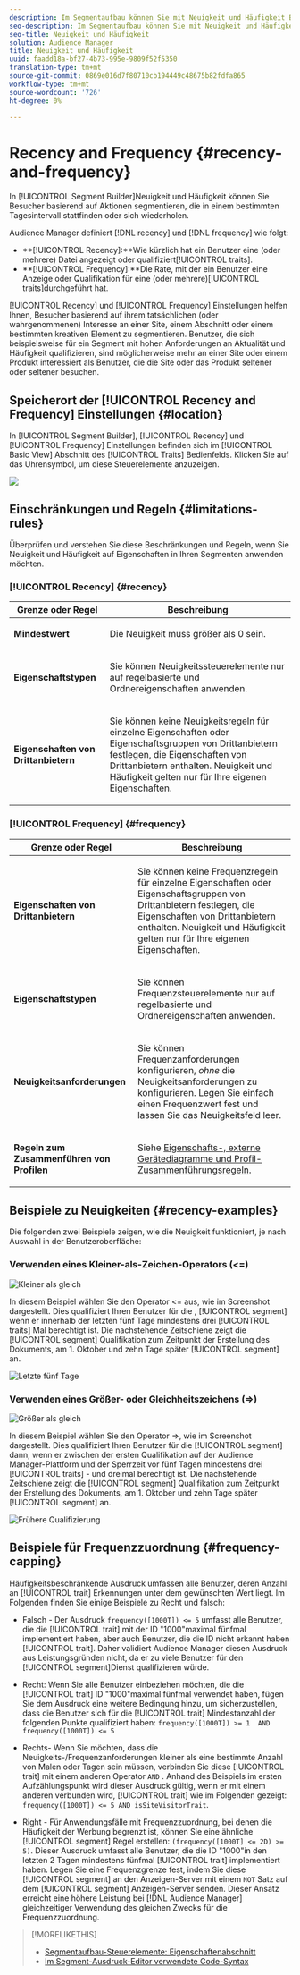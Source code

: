 ```yaml
---
description: Im Segmentaufbau können Sie mit Neuigkeit und Häufigkeit Besucher basierend auf Aktionen segmentieren, die in einem bestimmten Tagesintervall stattfinden oder sich wiederholen.
seo-description: Im Segmentaufbau können Sie mit Neuigkeit und Häufigkeit Besucher basierend auf Aktionen segmentieren, die in einem bestimmten Tagesintervall stattfinden oder sich wiederholen.
seo-title: Neuigkeit und Häufigkeit
solution: Audience Manager
title: Neuigkeit und Häufigkeit
uuid: faadd18a-bf27-4b73-995e-9809f52f5350
translation-type: tm+mt
source-git-commit: 0869e016d7f80710cb194449c48675b82fdfa865
workflow-type: tm+mt
source-wordcount: '726'
ht-degree: 0%

---
```



# Recency and Frequency {#recency-and-frequency}

In [!UICONTROL Segment Builder]Neuigkeit und Häufigkeit können Sie Besucher basierend auf Aktionen segmentieren, die in einem bestimmten Tagesintervall stattfinden oder sich wiederholen.

Audience Manager definiert [!DNL recency] und [!DNL frequency] wie folgt:

* **[!UICONTROL Recency]:**Wie kürzlich hat ein Benutzer eine (oder mehrere) Datei angezeigt oder qualifiziert[!UICONTROL traits].
* **[!UICONTROL Frequency]:**Die Rate, mit der ein Benutzer eine Anzeige oder Qualifikation für eine (oder mehrere)[!UICONTROL traits]durchgeführt hat.

[!UICONTROL Recency] und [!UICONTROL Frequency] Einstellungen helfen Ihnen, Besucher basierend auf ihrem tatsächlichen (oder wahrgenommenen) Interesse an einer Site, einem Abschnitt oder einem bestimmten kreativen Element zu segmentieren. Benutzer, die sich beispielsweise für ein Segment mit hohen Anforderungen an Aktualität und Häufigkeit qualifizieren, sind möglicherweise mehr an einer Site oder einem Produkt interessiert als Benutzer, die die Site oder das Produkt seltener oder seltener besuchen.

## Speicherort der [!UICONTROL Recency and Frequency] Einstellungen {#location}

In [!UICONTROL Segment Builder], [!UICONTROL Recency] und [!UICONTROL Frequency] Einstellungen befinden sich im [!UICONTROL Basic View] Abschnitt des [!UICONTROL Traits] Bedienfelds. Klicken Sie auf das Uhrensymbol, um diese Steuerelemente anzuzeigen.

![](assets/recency_frequency.png)

## Einschränkungen und Regeln {#limitations-rules}

Überprüfen und verstehen Sie diese Beschränkungen und Regeln, wenn Sie Neuigkeit und Häufigkeit auf Eigenschaften in Ihren Segmenten anwenden möchten.

### [!UICONTROL Recency] {#recency}

<table id="table_026064124C694D75B7A960457D50170B"> 
 <thead> 
  <tr> 
   <th colname="col1" class="entry"> Grenze oder Regel </th> 
   <th colname="col2" class="entry"> Beschreibung </th> 
  </tr> 
 </thead>
 <tbody> 
  <tr> 
   <td colname="col1"> <p> <b>Mindestwert</b> </p> </td> 
   <td colname="col2"> <p>Die Neuigkeit muss größer als 0 sein. </p> </td> 
  </tr>
  <tr> 
   <td colname="col1"> <p> <b>Eigenschaftstypen</b> </p> </td> 
   <td colname="col2"> <p>Sie können Neuigkeitssteuerelemente nur auf regelbasierte und Ordnereigenschaften anwenden. </p> </td> 
  </tr> 
  <tr> 
   <td colname="col1"> <p> <b>Eigenschaften von Drittanbietern</b> </p> </td> 
   <td colname="col2"> <p>Sie können keine Neuigkeitsregeln für einzelne Eigenschaften oder Eigenschaftsgruppen von Drittanbietern festlegen, die Eigenschaften von Drittanbietern enthalten. Neuigkeit und Häufigkeit gelten nur für Ihre eigenen Eigenschaften. </p> </td> 
  </tr> 
 </tbody> 
</table>

### [!UICONTROL Frequency] {#frequency}

<table id="table_EBD621D26C8B4D03933E8C0753C892A7"> 
 <thead> 
  <tr> 
   <th colname="col1" class="entry"> Grenze oder Regel </th> 
   <th colname="col2" class="entry"> Beschreibung </th> 
  </tr> 
 </thead>
 <tbody> 
  <tr> 
   <td colname="col1"> <p> <b>Eigenschaften von Drittanbietern</b> </p> </td> 
   <td colname="col2"> <p>Sie können keine Frequenzregeln für einzelne Eigenschaften oder Eigenschaftsgruppen von Drittanbietern festlegen, die Eigenschaften von Drittanbietern enthalten. Neuigkeit und Häufigkeit gelten nur für Ihre eigenen Eigenschaften. </p> </td> 
  </tr> 
  <tr> 
   <td colname="col1"> <p> <b>Eigenschaftstypen</b> </p> </td> 
   <td colname="col2"> <p>Sie können Frequenzsteuerelemente nur auf regelbasierte und Ordnereigenschaften anwenden. </p> </td> 
  </tr> 
  <tr> 
   <td colname="col1"> <p> <b>Neuigkeitsanforderungen</b> </p> </td> 
   <td colname="col2"> <p>Sie können Frequenzanforderungen konfigurieren, <i>ohne</i> die Neuigkeitsanforderungen zu konfigurieren. Legen Sie einfach einen Frequenzwert fest und lassen Sie das Neuigkeitsfeld leer. </p> </td> 
  </tr> 
  <tr> 
   <td colname="col1"> <p><b>Regeln zum Zusammenführen von Profilen</b> </p> </td> 
   <td colname="col2"> <p>Siehe <a href="../../faq/faq-profile-merge.md#trait-freq-device-rules"> Eigenschafts-, externe Gerätediagramme und Profil-Zusammenführungsregeln</a>. </p> </td> 
  </tr> 
 </tbody> 
</table>

## Beispiele zu Neuigkeiten {#recency-examples}

Die folgenden zwei Beispiele zeigen, wie die Neuigkeit funktioniert, je nach Auswahl in der Benutzeroberfläche:

### Verwenden eines Kleiner-als-Zeichen-Operators (&lt;=)

![Kleiner als gleich](assets/less-than-equal-to.png)

In diesem Beispiel wählen Sie den Operator &lt;= aus, wie im Screenshot dargestellt. Dies qualifiziert Ihren Benutzer für die , [!UICONTROL segment] wenn er innerhalb der letzten fünf Tage mindestens drei [!UICONTROL traits] Mal berechtigt ist. Die nachstehende Zeitschiene zeigt die [!UICONTROL segment] Qualifikation zum Zeitpunkt der Erstellung des Dokuments, am 1. Oktober und zehn Tage später [!UICONTROL segment] an.

![Letzte fünf Tage](assets/last-5-days.png)

### Verwenden eines Größer- oder Gleichheitszeichens (=>)

![Größer als gleich](assets/greater-than-equal-to.png)

In diesem Beispiel wählen Sie den Operator =>, wie im Screenshot dargestellt. Dies qualifiziert Ihren Benutzer für die [!UICONTROL segment] dann, wenn er zwischen der ersten Qualifikation auf der Audience Manager-Plattform und der Sperrzeit vor fünf Tagen mindestens drei [!UICONTROL traits] - und dreimal berechtigt ist. Die nachstehende Zeitschiene zeigt die [!UICONTROL segment] Qualifikation zum Zeitpunkt der Erstellung des Dokuments, am 1. Oktober und zehn Tage später [!UICONTROL segment] an.

![Frühere Qualifizierung](assets/earlier-qualification.png)


## Beispiele für Frequenzzuordnung {#frequency-capping}

Häufigkeitsbeschränkende Ausdruck umfassen alle Benutzer, deren Anzahl an [!UICONTROL trait] Erkennungen unter dem gewünschten Wert liegt. Im Folgenden finden Sie einige Beispiele zu Recht und falsch:

* Falsch - Der Ausdruck `frequency([1000T]) <= 5` umfasst alle Benutzer, die die [!UICONTROL trait] mit der ID &quot;1000&quot;maximal fünfmal implementiert haben, aber auch Benutzer, die die ID nicht erkannt haben [!UICONTROL trait]. Daher validiert Audience Manager diesen Ausdruck aus Leistungsgründen nicht, da er zu viele Benutzer für den [!UICONTROL segment]Dienst qualifizieren würde.

* Recht: Wenn Sie alle Benutzer einbeziehen möchten, die die [!UICONTROL trait] ID &quot;1000&quot;maximal fünfmal verwendet haben, fügen Sie dem Ausdruck eine weitere Bedingung hinzu, um sicherzustellen, dass die Benutzer sich für die [!UICONTROL trait] Mindestanzahl der folgenden Punkte qualifiziert haben:  `frequency([1000T]) >= 1  AND  frequency([1000T]) <= 5`

* Rechts- Wenn Sie möchten, dass die Neuigkeits-/Frequenzanforderungen kleiner als eine bestimmte Anzahl von Malen oder Tagen sein müssen, verbinden Sie diese [!UICONTROL trait] mit einem anderen Operator `AND` . Anhand des Beispiels im ersten Aufzählungspunkt wird dieser Ausdruck gültig, wenn er mit einem anderen verbunden wird, [!UICONTROL trait] wie im Folgenden gezeigt: `frequency([1000T]) <= 5 AND isSiteVisitorTrait`.

* Right - Für Anwendungsfälle mit Frequenzzuordnung, bei denen die Häufigkeit der Werbung begrenzt ist, können Sie eine ähnliche [!UICONTROL segment] Regel erstellen: `(frequency([1000T] <= 2D) >= 5)`. Dieser Ausdruck umfasst alle Benutzer, die die ID &quot;1000&quot;in den letzten 2 Tagen mindestens fünfmal [!UICONTROL trait] implementiert haben. Legen Sie eine Frequenzgrenze fest, indem Sie diese [!UICONTROL segment] an den Anzeigen-Server mit einem `NOT` Satz auf dem [!UICONTROL segment] Anzeigen-Server senden. Dieser Ansatz erreicht eine höhere Leistung bei [!DNL Audience Manager] gleichzeitiger Verwendung des gleichen Zwecks für die Frequenzzuordnung.

>[!MORELIKETHIS]
>
>* [Segmentaufbau-Steuerelemente: Eigenschaftenabschnitt](../../features/segments/segment-builder.md#segment-builder-controls-traits)
>* [Im Segment-Ausdruck-Editor verwendete Code-Syntax](../../features/segments/segment-code-syntax.md)

